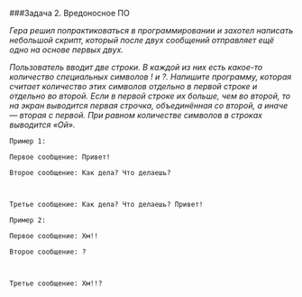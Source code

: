 ###Задача 2. Вредоносное ПО

_Гера решил попрактиковаться в программировании и захотел написать небольшой скрипт, который после двух сообщений отправляет ещё одно на основе первых двух._



_Пользователь вводит две строки. В каждой из них есть какое-то количество специальных символов ! и ?. Напишите программу, которая считает количество этих символов отдельно в первой строке и отдельно во второй. Если в первой строке их больше, чем во второй, то на экран выводится первая строчка, объединённая со второй, а иначе — вторая с первой. При равном количестве символов в строках выводится «Ой»._


```
Пример 1:

Первое сообщение: Привет!

Второе сообщение: Как дела? Что делаешь?



Третье сообщение: Как дела? Что делаешь? Привет!
```

```
Пример 2:

Первое сообщение: Хм!!

Второе сообщение: ?



Третье сообщение: Хм!!?

```